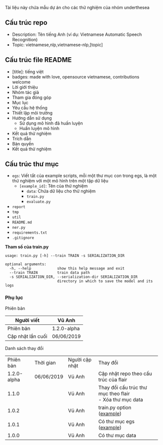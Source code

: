 Tài liệu này chứa mẫu dự án cho các thử nghiệm của nhóm underthesea

## Cấu trúc repo 

* Description: Tên tiếng Anh (ví dụ: Vietnamese Automatic Speech Recognition)
* Topic: vietnamese,nlp,vietnamese-nlp,[topic]

## Cấu trúc file README

* [title]: tiếng việt
* badges: made with love, opensource vietnamese, contributions welcome
* Lời giới thiệu	
* Nhóm tác giả	
* Tham gia đóng góp	
* Mục lục
* Yêu cầu hệ thống
* Thiết lập môi trường
* Hướng dẫn sử dụng
  * Sử dụng mô hình đã huấn luyện
  * Huấn luyện mô hình
* Kết quả thử nghiệm
* Trích dẫn
* Bản quyền
* Kết quả thử nghiệm	

## Cấu trúc thư mục

* `egs`: Viết tắt của example scripts, mỗi một thư mục con trong egs, là một thử nghiệm với một mô hình trên một tập dữ liệu
  * `[example_id]`: Tên của thử nghiệm
    * `data`: Chứa dữ liệu cho thử nghiệm
    * `train.py`
    * `evaluate.py`
* `report`
* `tmp`
* `util`
* `README.md`
* `ner.py`	
* `requirements.txt`
* `.gitignore`

**Tham số của train.py**

```
usage: train.py [-h] --train TRAIN -s SERIALIZATION_DIR

optional arguments:
  -h, --help            show this help message and exit
  --train TRAIN         train data path
  -s SERIALIZATION_DIR, --serialization-dir SERIALIZATION_DIR
                        directory in which to save the model and its logs
```

### Phụ lục

Phiên bản 

| Người viết        | Vũ Anh     |
|-------------------|------------|
| Phiên bản         | 1.2.0-alpha|
| Cập nhật lần cuối | 06/06/2019 |

Danh sách thay đổi 

<table>
<tr>
<td>Phiên bản</td>
<td>Thời gian</td>
<td>Người cập nhật</td>
<td>Thay đổi</td>
</tr>
<tr>
<td>1.2.0-alpha</td>
<td>06/06/2019</td>
<td>Vũ Anh</td>
<td>Cập nhật repo theo cấu trúc của flair</td>
</tr>
<tr>
<td>1.1.0</td>
<td></td>
<td>Vũ Anh</td>
<td>Thay đổi cấu trúc thư mục theo flair<br>- Xóa thư mục data</td>
</tr>
<tr>
<td>1.0.2</td>
<td></td>
<td>Vũ Anh</td>
<td>train.py option<br> (<a href="https://allenai.github.io/allennlp-docs/api/allennlp.commands.train.html">example</a>)</td>
</tr>
<tr>
<td>1.0.1</td>
<td></td>
<td>Vũ Anh</td>
<td>Có thư mục egs<br> (<a href="https://github.com/undertheseanlp/classification/tree/master/egs">example</a>)</td>
</tr>
<tr>
<td>1.0.0</td>
<td></td>
<td>Vũ Anh</td>
<td>Có thư mục data</td>
</tr>
</table>